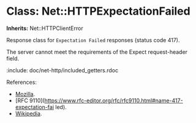# Class: Net::HTTPExpectationFailed
**Inherits:** Net::HTTPClientError
    

Response class for `Expectation Failed` responses (status code 417).

The server cannot meet the requirements of the Expect request-header field.

:include: doc/net-http/included_getters.rdoc

References:

*   [Mozilla](https://developer.mozilla.org/en-US/docs/Web/HTTP/Status/417).
*   [RFC
    9110](https://www.rfc-editor.org/rfc/rfc9110.html#name-417-expectation-fai
    led).
*   [Wikipedia](https://en.wikipedia.org/wiki/List_of_HTTP_status_codes#417).



